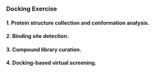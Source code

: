 ### Docking Exercise

#### 1. Protein structure collection and conformation analysis.

#### 2. Binding site detection.

#### 3. Compound library curation.

#### 4. Docking-based virtual screening.

